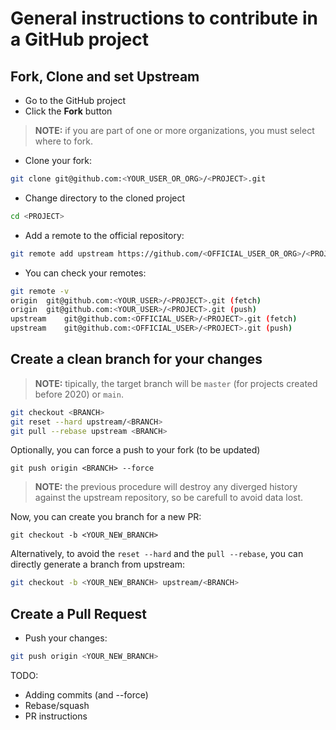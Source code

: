 # General instructions to contribute in a GitHub project

## Fork, Clone and set Upstream

* Go to the GitHub project
* Click the **Fork** button

> **NOTE:** if you are part of one or more organizations, you must select where to fork.

* Clone your fork:
```bash
git clone git@github.com:<YOUR_USER_OR_ORG>/<PROJECT>.git
```
* Change directory to the cloned project
```bash
cd <PROJECT>
```
* Add a remote to the official repository:
```bash
git remote add upstream https://github.com/<OFFICIAL_USER_OR_ORG>/<PROJECT>.git
```
* You can check your remotes:
```bash
git remote -v
origin	git@github.com:<YOUR_USER>/<PROJECT>.git (fetch)
origin	git@github.com:<YOUR_USER>/<PROJECT>.git (push)
upstream	git@github.com:<OFFICIAL_USER>/<PROJECT>.git (fetch)
upstream	git@github.com:<OFFICIAL_USER>/<PROJECT>.git (push)
```

## Create a clean branch for your changes

> **NOTE:** tipically, the target branch will be `master` (for projects created before 2020) or `main`.

```bash
git checkout <BRANCH>
git reset --hard upstream/<BRANCH>
git pull --rebase upstream <BRANCH>
```

Optionally, you can force a push to your fork (to be updated)
```
git push origin <BRANCH> --force
```

> **NOTE:** the previous procedure will destroy any diverged history against the upstream repository, so be carefull to avoid data lost.

Now, you can create you branch for a new PR:
```
git checkout -b <YOUR_NEW_BRANCH>
```

Alternatively, to avoid the `reset --hard` and the `pull --rebase`, you can directly generate a branch from upstream:
```bash
git checkout -b <YOUR_NEW_BRANCH> upstream/<BRANCH>
```

## Create a Pull Request

* Push your changes:
```bash
git push origin <YOUR_NEW_BRANCH>
```

TODO:
* Adding commits (and --force)
* Rebase/squash
* PR instructions

